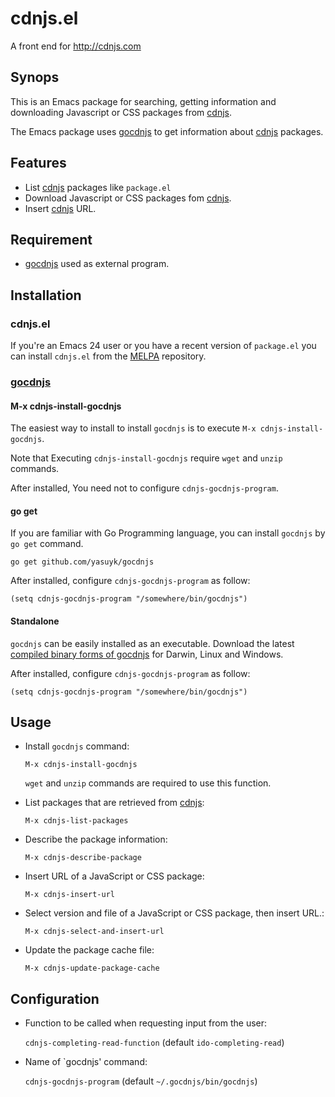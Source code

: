 cdnjs.el
========

A front end for http://cdnjs.com

## Synops

This is an Emacs package for searching, getting information and
downloading Javascript or CSS packages from [cdnjs].

The Emacs package uses [gocdnjs] to get information about [cdnjs] packages.

## Features

- List [cdnjs] packages like `package.el`
- Download Javascript or CSS packages fom [cdnjs].
- Insert [cdnjs] URL.

## Requirement

- [gocdnjs] used as external program.

## Installation

### cdnjs.el

If you're an Emacs 24 user or you have a recent version of `package.el`
you can install `cdnjs.el` from the [MELPA](http://melpa.milkbox.net/) repository.

### [gocdnjs]

#### M-x cdnjs-install-gocdnjs

The easiest way to install to install `gocdnjs` is to execute `M-x cdnjs-install-gocdnjs`.

Note that Executing `cdnjs-install-gocdnjs` require `wget` and `unzip` commands.

After installed, You need not to configure `cdnjs-gocdnjs-program`.

#### go get

If you are familiar with Go Programming language, you can install `gocdnjs` by `go get` command.

`go get github.com/yasuyk/gocdnjs`

After installed, configure `cdnjs-gocdnjs-program` as follow:

    (setq cdnjs-gocdnjs-program "/somewhere/bin/gocdnjs")

#### Standalone

`gocdnjs` can be easily installed as an executable. Download the latest [compiled
binary forms of gocdnjs](https://github.com/yasuyk/gocdnjs/releases) for Darwin, Linux and Windows.

After installed, configure `cdnjs-gocdnjs-program` as follow:

    (setq cdnjs-gocdnjs-program "/somewhere/bin/gocdnjs")

## Usage

- Install `gocdnjs` command:

    `M-x cdnjs-install-gocdnjs`

    `wget` and `unzip` commands are required to use this function.

- List packages that are retrieved from [cdnjs]:

    `M-x cdnjs-list-packages`

- Describe the package information:

    `M-x cdnjs-describe-package`

- Insert URL of a JavaScript or CSS package:

    `M-x cdnjs-insert-url`

- Select version and file of a JavaScript or CSS package, then insert URL.:

    `M-x cdnjs-select-and-insert-url`

- Update the package cache file:

    `M-x cdnjs-update-package-cache`


## Configuration

- Function to be called when requesting input from the user:

    `cdnjs-completing-read-function` (default `ido-completing-read`)

- Name of `gocdnjs' command:

    `cdnjs-gocdnjs-program` (default `~/.gocdnjs/bin/gocdnjs`)

[cdnjs]:http://cdnjs.com
[gocdnjs]:https://github.com/yasuyk/gocdnjs
